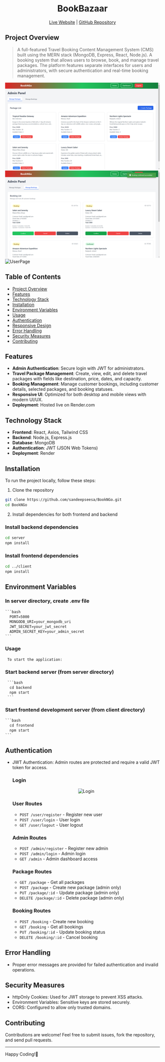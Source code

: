 <h1 align="center">
BookBazaar
</h1>
<p align="center"> 
<a href='https://bookngo-client.onrender.com'>Live Website</a> | <a href='https://github.com/sandeepseesa/BookNGo'>GitHub Repository</a> <p>
  
## Project Overview

>A full-featured Travel Booking Content Management System (CMS) built using the MERN stack (MongoDB, Express, React, Node.js). A booking system that allows users to browse, book, and manage travel packages. The platform features separate interfaces for users and administrators, with secure authentication and real-time booking management.

![AdminPage1](./screenshots/ManagePackage.png)
![AdminPage2](./screenshots/ManageBooking.png)
![UserPage](./screenshots/User_Dashboard.png)

## Table of Contents

- [Project Overview](#project-overview)
- [Features](#features)
- [Technology Stack](#technology-stack)
- [Installation](#installation)
- [Environment Variables](#environment-variables)
- [Usage](#usage)
- [Authentication](#authentication)
- [Responsive Design](#responsive-design)
- [Error Handling](#error-handling)
- [Security Measures](#security-measures)
- [Contributing](#contributing)
  
## Features

  - **Admin Authentication**: Secure login with JWT for administrators.
  - **Travel Package Management**: Create, view, edit, and delete travel packages with fields like destination, price, dates, and capacity.
  - **Booking Management**: Manage customer bookings, including customer details, selected packages, and booking statuses.
  - **Responsive UI**: Optimized for both desktop and mobile views with modern UI/UX.
  - **Deployment**: Hosted live on Render.com

## Technology Stack

- **Frontend**: React, Axios, Tailwind CSS
- **Backend**: Node.js, Express.js
- **Database**: MongoDB
- **Authentication**: JWT (JSON Web Tokens)
- **Deployment**: Render

## Installation

To run the project locally, follow these steps:

1. Clone the repository 
  ```bash
  git clone https://github.com/sandeepseesa/BookNGo.git
  cd BookNGo
  ```
2. Install dependencies for both frontend and backend
    
  ### Install backend dependencies  
  ```bash
  cd server
  npm install
  ```
  ### Install frontend dependencies
   ```bash
  cd ../client
  npm install
  ```

## Environment Variables
     
  ### In server directory, create .env file
    ```bash    
      PORT=5000
      MONGODB_URI=your_mongodb_uri
      JWT_SECRET=your_jwt_secret
      ADMIN_SECRET_KEY=your_admin_secret
    ```
  
  ### Usage
     To start the application:
     
  ### Start backend server (from server directory)
     ```bash
      cd backend
      npm start
     ```
  ### Start frontend development server (from client directory)
    ```bash
      cd frontend
      npm start
    ```
## Authentication
- JWT Authentication: Admin routes are protected and require a valid JWT token for access.

  ### Login
  <p align="center"> <img src="./screenshots/Login.png" alt="Login" width="300"/> </p>
  
  ### User Routes
  - `POST /user/register` - Register new user
  - `POST /user/login` - User login
  - `GET /user/logout` - User logout

  ### Admin Routes
  - `POST /admin/register` - Register new admin
  - `POST /admin/login` - Admin login
  - `GET /admin` - Admin dashboard access
  
  ### Package Routes
  - `GET /package` - Get all packages
  - `POST /package` - Create new package (admin only)
  - `PUT /package/:id` - Update package (admin only)
  - `DELETE /package/:id` - Delete package (admin only)

  ### Booking Routes
  - `POST /booking` - Create new booking
  - `GET /booking` - Get all bookings
  - `PUT /booking/:id` - Update booking status
  - `DELETE /booking/:id` - Cancel booking

## Error Handling

- Proper error messages are provided for failed authentication and invalid operations.

## Security Measures
- httpOnly Cookies: Used for JWT storage to prevent XSS attacks.
- Environment Variables: Sensitive keys are stored securely.
- CORS: Configured to allow only trusted domains.

## Contributing
Contributions are welcome! Feel free to submit issues, fork the repository, and send pull requests.

---
Happy Coding!🚀
